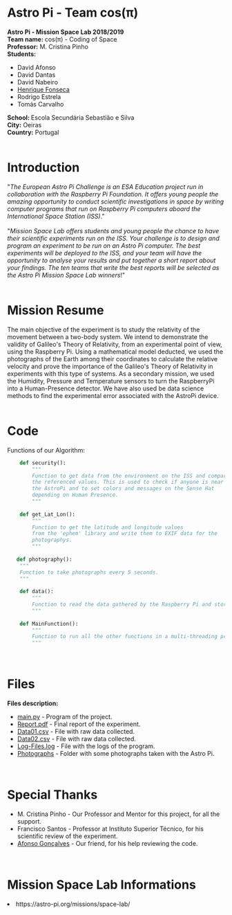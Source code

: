 # Astro Pi - Team cos(π)

<b> Astro Pi - Mission Space Lab 2018/2019 </b> <br>
<b> Team name: </b> cos(π) - Coding of Space <br>
<b> Professor:</b> M. Cristina Pinho <br>
<b> Students:</b> <br>
<ul>
<li> David Afonso <br>
<li> David Dantas <br>
<li> David Nabeiro <br>
<li> <a href="https://github.com/henrique-efonseca"> Henrique Fonseca </a> <br>
<li> Rodrigo Estrela <br>
<li> Tomás Carvalho<br>
</ul>
<b> School: </b> Escola Secundária Sebastião e Silva<br>
<b> City:</b> Oeiras <br>
<b> Country:</b> Portugal <br>
<br>


# Introduction
"_The European Astro Pi Challenge is an ESA Education project run in collaboration with the Raspberry Pi Foundation. It offers young people the amazing opportunity to conduct scientific investigations in space by writing computer programs that run on Raspberry Pi computers aboard the International Space Station (ISS)_." <br>
<br>
"_Mission Space Lab offers students and young people the chance to have their scientific experiments run on the ISS. Your challenge is to design and program an experiment to be run on an Astro Pi computer. The best experiments will be deployed to the ISS, and your team will have the opportunity to analyse your results and put together a short report about your findings. The ten teams that write the best reports will be selected as the Astro Pi Mission Space Lab winners_!"<br>
<br>

# Mission Resume
The main objective of the experiment is to study the relativity of the movement between a two-body system. We intend to demonstrate the validity of Galileo's Theory of Relativity, from an experimental point of view, using the Raspberry Pi. Using a mathematical model deducted, we used the photographs of the Earth among their coordinates to calculate the relative velocity and prove the importance of the Galileo's Theory of Relativity in experiments with this type of systems.  As a secondary mission, we used the Humidity, Pressure and Temperature sensors to turn the RaspberryPi into a Human-Presence detector. We have also used be data science methods to find the experimental error associated with the AstroPi device.
<br>
<br>

 
# Code

Functions of our Algorithm:

```python
    def security():
        """
        Function to get data from the environment on the ISS and compare it to
        the referenced values. This is used to check if anyone is near
        the AstroPi and to set colors and messages on the Sense Hat
        depending on Human Presence.
        """
    
    def get_Lat_Lon():
        """
        Function to get the latitude and longitude values
        from the 'ephem' library and write them to EXIF data for the
        photographys.
        """
    
   def photography():
    """
    Function to take photographs every 5 seconds.
    """
    
    def data():
        """
        Function to read the data gathered by the Raspberry Pi and store it in designated log file.
        """
    
    def MainFunction():
        """
        Function to run all the other functions in a multi-threading procedure.
        """  
```


<br>


# Files   
 <b> Files description: </b> <br>
  <ul>
    <li> <a href="https://github.com/henrique-efonseca/AstroPi/blob/master/main.py"> main.py</a> - Program of the project. <br>
 <li> <a href="https://github.com/henrique-efonseca/AstroPi/blob/master/Report.pdf"> Report.pdf</a> - Final report of the experiment. <br>
    <li> <a href="https://github.com/henrique-efonseca/AstroPi/blob/master/Data01.csv"> Data01.csv</a> - File with raw data collected.  <br>
    <li> <a href="https://github.com/henrique-efonseca/AstroPi/blob/master/Data02.csv"> Data02.csv</a> - File with raw data collected.  <br>
    <li> <a href="https://github.com/henrique-efonseca/AstroPi/blob/master/Log-Files.log"> Log-Files.log</a> - File with the logs of the program.  <br>
    <li> <a href="https://github.com/henrique-efonseca/AstroPi/tree/master/Photographs"> Photographs</a> - Folder with some photographs taken with the Astro Pi.  <br>  
   </ul>
   <br>
   
   
# Special Thanks </b> <br>
  <ul>
    <li> M. Cristina Pinho - Our Professor and Mentor for this project, for all the support.<br>
    <li> Francisco Santos - Professor at Instituto Superior Técnico, for his scientific review of the experiment. <br>
    <li> <a href="https://github.com/afonsocrg">Afonso Gonçalves</a> - Our friend, for his help reviewing the code.    <br>
 </ul>
   <br>
   

# Mission Space Lab Informations
<li> https://astro-pi.org/missions/space-lab/ </li>



